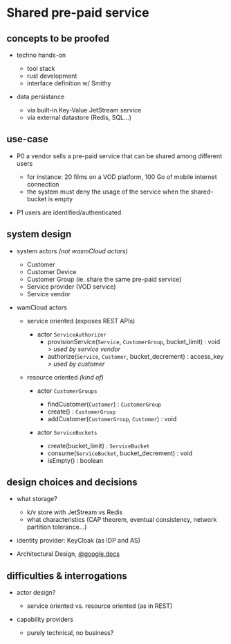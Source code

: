 # Shared pre-paid service

## concepts to be proofed

- techno hands-on
  - tool stack
  - rust development
  - interface definition w/ Smithy

- data persistance
  - via built-in Key-Value JetStream service
  - via external datastore (Redis, SQL...)

## use-case

- P0 a vendor sells a pre-paid service that can be shared among different users
  - for instance: 20 films on a VOD platform, 100 Go of mobile internet connection
  - the system must deny the usage of the service when the shared-bucket is empty

- P1 users are identified/authenticated

## system design

- system actors _(not wasmCloud actors)_
  - Customer
  - Customer Device
  - Customer Group (ie. share the same pre-paid service)
  - Service provider (VOD service) 
  - Service vendor

- wamCloud actors

  - service oriented (exposes REST APIs)

    - actor `ServiceAuthorizer`
      - provisionService(`Service`, `CustomerGroup`, bucket_limit) : void _> used by service vendor_
      - authorize(`Service`, `Customer`, bucket_decrement) : access_key _> used by customer_

  - resource oriented _(kind of)_

    - actor `CustomerGroups`
      - findCustomer(`Customer`) : `CustomerGroup`
      - create() : `CustomerGroup`
      - addCustomer(`CustomerGroup`, `Customer`) : void

    - actor `ServiceBuckets`
      - create(bucket_limit) : `ServiceBucket`
      - consume(`ServiceBucket`, bucket_decrement) : void
      - isEmpty() : boolean

## design choices and decisions

- what storage?
  - k/v store with JetStream vs Redis
  - what characteristics (CAP theorem, eventual consistency, network partition tolerance...)

- identity provider: KeyCloak (as IDP and AS)

- Architectural Design,  [@google.docs](https://docs.google.com/document/d/1JHDyaO7ADll3XT4_SpXqbtzFyrjXTKAqbfI1LwtlQ6E/edit#)

## difficulties & interrogations

- actor design?
  - service oriented vs. resource oriented (as in REST)

- capability providers
  - purely technical, no business?
